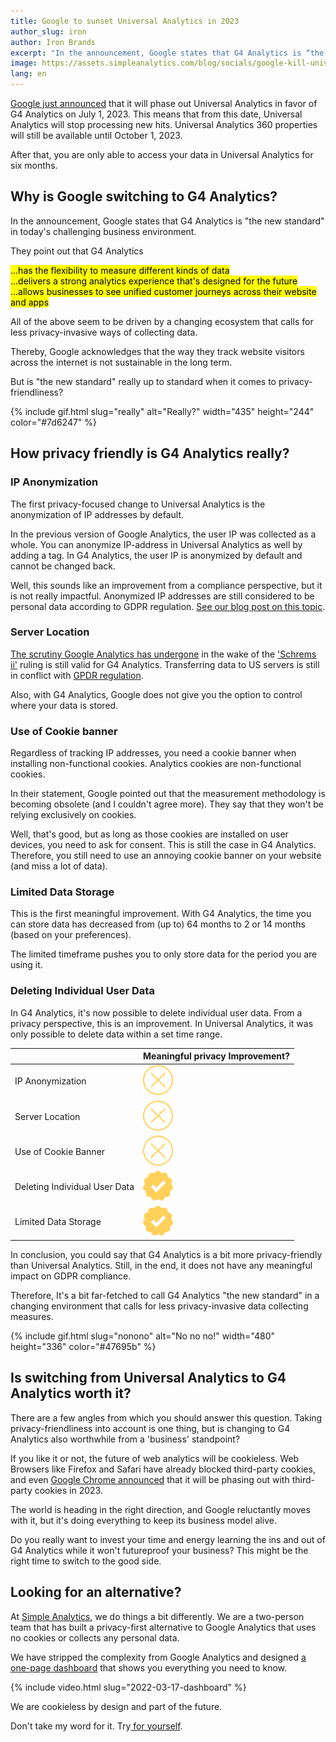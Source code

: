 ```yaml
---
title: Google to sunset Universal Analytics in 2023
author_slug: iron
author: Iron Brands
excerpt: "In the announcement, Google states that G4 Analytics is “the new standard” in today’s challenging business environment. But is “the new standard” really up to standard when it comes to privacy-friendliness?"
image: https://assets.simpleanalytics.com/blog/socials/google-kill-universal-analytics.png
lang: en
---
```


[Google just announced](https://blog.google/products/marketingplatform/analytics/prepare-for-future-with-google-analytics-4/) that it will phase out Universal Analytics in favor of G4 Analytics on July 1, 2023. This means that from this date, Universal Analytics will stop processing new hits. Universal Analytics 360 properties will still be available until October 1, 2023.

After that, you are only able to access your data in Universal Analytics for six months.

## Why is Google switching to G4 Analytics?

In the announcement, Google states that G4 Analytics is "the new standard" in today's challenging business environment.

They point out that G4 Analytics

<mark>...has the flexibility to measure different kinds of data</mark>\
<mark>...delivers a strong analytics experience that's designed for the future</mark>\
<mark>...allows businesses to see unified customer journeys across their website and apps</mark>

All of the above seem to be driven by a changing ecosystem that calls for less privacy-invasive ways of collecting data.

Thereby, Google acknowledges that the way they track website visitors across the internet is not sustainable in the long term.

But is "the new standard" really up to standard when it comes to privacy-friendliness?

{% include gif.html slug="really" alt="Really?" width="435" height="244" color="#7d6247" %}

## How privacy friendly is G4 Analytics really?

### IP Anonymization

The first privacy-focused change to Universal Analytics is the anonymization of IP addresses by default.

In the previous version of Google Analytics, the user IP was collected as a whole. You can anonymize IP-address in Universal Analytics as well by adding a tag. In G4 Analytics, the user IP is anonymized by default and cannot be changed back.

Well, this sounds like an improvement from a compliance perspective, but it is not really impactful. Anonymized IP addresses are still considered to be personal data according to GDPR regulation. [See our blog post on this topic](https://blog.simpleanalytics.com/will-google-analytics-be-banned-in-the-eu).

### Server Location

[The scrutiny Google Analytics has undergone](https://blog.simpleanalytics.com/will-google-analytics-be-banned-in-the-eu) in the wake of the ['Schrems ii'](https://iapp.org/news/a/the-schrems-ii-decision-eu-us-data-transfers-in-question/) ruling is still valid for G4 Analytics. Transferring data to US servers is still in conflict with [GPDR regulation](https://gdpr-info.eu/).

Also, with G4 Analytics, Google does not give you the option to control where your data is stored.

### Use of Cookie banner

Regardless of tracking IP addresses, you need a cookie banner when installing non-functional cookies. Analytics cookies are non-functional cookies.

In their statement, Google pointed out that the measurement methodology is becoming obsolete (and I couldn't agree more). They say that they won't be relying exclusively on cookies.

Well, that's good, but as long as those cookies are installed on user devices, you need to ask for consent. This is still the case in G4 Analytics. Therefore, you still need to use an annoying cookie banner on your website (and miss a lot of data).

### Limited Data Storage

This is the first meaningful improvement. With G4 Analytics, the time you can store data has decreased from (up to) 64 months to 2 or 14 months (based on your preferences).

The limited timeframe pushes you to only store data for the period you are using it.

### Deleting Individual User Data

In G4 Analytics, it's now possible to delete individual user data. From a privacy perspective, this is an improvement. In Universal Analytics, it was only possible to delete data within a set time range.

|                               | Meaningful privacy Improvement?    |
| :---------------------------- | :--------------------------------- |
| IP Anonymization              | ![](/images/svgs/cross-ga.svg)     |
| Server Location               | ![](/images/svgs/cross-ga.svg)     |
| Use of Cookie Banner          | ![](/images/svgs/cross-ga.svg)     |
| Deleting Individual User Data | ![](/images/svgs/checkmark-ga.svg) |
| Limited Data Storage          | ![](/images/svgs/checkmark-ga.svg) |

In conclusion, you could say that G4 Analytics is a bit more privacy-friendly than Universal Analytics. Still, in the end, it does not have any meaningful impact on GDPR compliance.

Therefore, It's a bit far-fetched to call G4 Analytics "the new standard" in a changing environment that calls for less privacy-invasive data collecting measures.

{% include gif.html slug="nonono" alt="No no no!" width="480" height="336" color="#47695b" %}

## Is switching from Universal Analytics to G4 Analytics worth it?

There are a few angles from which you should answer this question. Taking privacy-friendliness into account is one thing, but is changing to G4 Analytics also worthwhile from a 'business' standpoint?

If you like it or not, the future of web analytics will be cookieless. Web Browsers like Firefox and Safari have already blocked third-party cookies, and even [Google Chrome announced](https://www.theverge.com/2021/6/24/22547339/google-chrome-cookiepocalypse-delayed-2023) that it will be phasing out with third-party cookies in 2023.

The world is heading in the right direction, and Google reluctantly moves with it, but it's doing everything to keep its business model alive.

Do you really want to invest your time and energy learning the ins and out of G4 Analytics while it won't futureproof your business? This might be the right time to switch to the good side.

## Looking for an alternative?

At [Simple Analytics](https://simpleanalytics.com/), we do things a bit differently. We are a two-person team that has built a privacy-first alternative to Google Analytics that uses no cookies or collects any personal data.

We have stripped the complexity from Google Analytics and designed [a one-page dashboard](https://simpleanalytics.com/simpleanalytics.com) that shows you everything you need to know.

{% include video.html slug="2022-03-17-dashboard" %}

We are cookieless by design and part of the future.

Don't take my word for it. Try[ for yourself](https://simpleanalytics.com/welcome).
